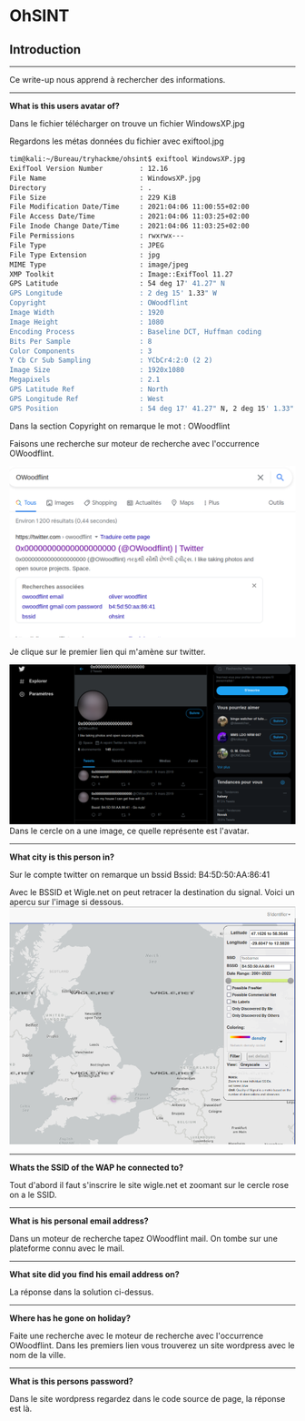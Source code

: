 # OhSINT #

## Introduction ## 
***
Ce write-up nous apprend à rechercher des informations.

***
**What is this users avatar of?**

Dans le fichier télécharger on trouve un fichier WindowsXP.jpg

Regardons les métas données du fichier avec exiftool.jpg
 
 ```bash
 tim@kali:~/Bureau/tryhackme/ohsint$ exiftool WindowsXP.jpg 
ExifTool Version Number         : 12.16
File Name                       : WindowsXP.jpg
Directory                       : .
File Size                       : 229 KiB
File Modification Date/Time     : 2021:04:06 11:00:55+02:00
File Access Date/Time           : 2021:04:06 11:03:25+02:00
File Inode Change Date/Time     : 2021:04:06 11:03:25+02:00
File Permissions                : rwxrwx---
File Type                       : JPEG
File Type Extension             : jpg
MIME Type                       : image/jpeg
XMP Toolkit                     : Image::ExifTool 11.27
GPS Latitude                    : 54 deg 17' 41.27" N
GPS Longitude                   : 2 deg 15' 1.33" W
Copyright                       : OWoodflint
Image Width                     : 1920
Image Height                    : 1080
Encoding Process                : Baseline DCT, Huffman coding
Bits Per Sample                 : 8
Color Components                : 3
Y Cb Cr Sub Sampling            : YCbCr4:2:0 (2 2)
Image Size                      : 1920x1080
Megapixels                      : 2.1
GPS Latitude Ref                : North
GPS Longitude Ref               : West
GPS Position                    : 54 deg 17' 41.27" N, 2 deg 15' 1.33" W
```

Dans la section Copyright on remarque le mot : OWoodflint

Faisons une recherche sur moteur de recherche avec l'occurrence  OWoodflint.

![Moteur-recherche](./moteur-recherche.png)

Je clique sur le premier lien qui m'amène sur twitter.

![twitter](./twitter.png)
Dans le cercle on a une image, ce quelle représente est l'avatar.

***

**What city is this person in?**

Sur le compte twitter on remarque un bssid
Bssid: B4:5D:50:AA:86:41

Avec le BSSID et Wigle.net on peut retracer la destination du signal.
Voici un apercu sur l'image si dessous.
![twitter](./wigle.png)

***

**Whats the SSID of the WAP he connected to?**

Tout d'abord il faut s'inscrire le site wigle.net et zoomant sur le cercle rose on a le SSID.

***

**What is his personal email address?**

Dans un moteur de recherche tapez OWoodflint mail.
On tombe sur une plateforme connu avec le mail.

***

**What site did you find his email address on?**

La réponse dans la solution ci-dessus.

***

**Where has he gone on holiday?**

Faite une recherche avec le moteur de recherche avec l'occurrence  OWoodflint.
Dans les premiers lien vous trouverez un site wordpress avec le nom de la ville.

***

**What is this persons password?**

Dans le site wordpress regardez dans le code source de page, la réponse est là.